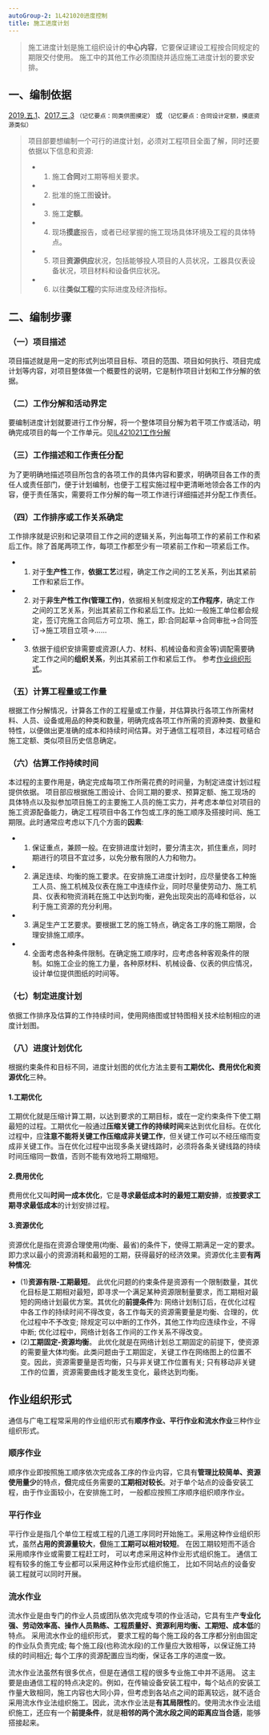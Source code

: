 ```yaml
---
autoGroup-2: 1L421020进度控制
title: 施工进度计划
---
```

> 施工进度计划是施工组织设计的**中心内容**，它要保证建设工程按合同规定的期限交付使用。 施工中的其他工作必须围绕并适应施工进度计划的要求安排。

## 一、编制依据
[2019.五.1](/2019.五.1)、[2017.三.3](/2017.三.3)
`（记忆要点：同类供图摸定）` 或 `（记忆要点：合同设计定额，摸底资源类似）` 

> 项目部要想编制一个可行的进度计划，必须对工程项目全面了解，同时还要依据以下信息和资源: 
> - 1. 施工**合同**对工期等相关要求。
> - 2. 批准的施工图**设计**。
> - 3. 施工**定额**。
> - 4. 现场**摸底**报告，或者已经掌握的施工现场具体环境及工程的具体特点。
> - 5. 项目**资源供应**状况，包括能够投人项目的人员状况，工器具仪表设备状况，项目材料和设备供应状况。
> - 6. 以往**类似工程**的实际进度及经济指标。

## 二、编制步骤
### （一）项目描述
项目描述就是用一定的形式列出项目目标、项目的范围、项目如何执行、项目完成计划等内容，对项目整体做一个概要性的说明，它是制作项目计划和工作分解的依据。

### （二）工作分解和活动界定
要编制进度计划就要进行工作分解，将一个整体项目分解为若干项工作或活动，明确完成项目的每一个工作单元。见[lL421021工作分解](/lL421021工作分解)

### （三）工作描述和工作责任分配
为了更明确地描述项目所包含的各项工作的具体内容和要求，明确项目各工作的责任人或责任部门，便于计划编制，也便于工程实施过程中更清晰地领会各工作的内容，便于责任落实，需要将工作分解的每一项工作进行详细描述并分配工作责任。

### （四）工作排序或工作关系确定
工作排序就是识别和记录项目工作之间的逻辑关系，列出每项工作的紧前工作和紧后工作。除了首尾两项工作，每项工作都至少有一项紧前工作和一项紧后工作。
- 1. 对于**生产性**工作，**依据工艺**过程，确定工作之间的工艺关系，列出其紧前工作和紧后工作。
- 2. 对于**非生产性工作(管理工作)**，依据相关制度规定的**工作程序**，确定工作之间的工艺关系，列出其紧前工作和紧后工作。比如:一般施工单位都会规定，签订完施工合同后方可立项、施工，即:合同起草→合同审批→合同签订→施工项目立项→……
- 3. 依据于组织安排需要或资源(人力、材料、机械设备和资金等)调配需要确定工作之间的**组织关系**，列出其紧前工作和紧后工作。 参考[作业组织形式](#作业组织形式)。

### （五）计算工程量或工作量
根据工作分解情况，计算各工作的工程量或工作量，并估算执行各项工作所需材料、人员、设备或用品的种类和数量，明确完成各项工作所需的资源种类、数量和特性，以便做出更准确的成本和持续时间估算。对于通信工程项目，本过程可结合施工定额、类似项目历史信息确定。

### （六）估算工作持续时间
本过程的主要作用是，确定完成每项工作所需花费的时间量，为制定进度计划过程提供依据。
项目部应根据施工图设计、合同工期的要求、预算定额、施工现场的具体特点以及拟参加项目施工的主要施工人员的施工实力，并考虑本单位对项目的施工资源配备能力，确定工程项目中各工作包或工序的施工顺序及搭接时间、施工期限。此时通常应考虑以下几个方面的**因素**:
- 1. 保证重点，兼顾一般。在安排进度计划时，要分清主次，抓住重点，同时期进行的项目不宜过多，以免分散有限的人力和物力。
- 2. 满足连续、均衡的施工要求。在安排施工进度计划时，应尽量使各工种施工人员、施工机械及仪表在施工中连续作业，同时尽量使劳动力、施工机具、仪表和物资消耗在施工中达到均衡，避免出现突出的高峰和低谷，以利于施工资源的充分利用。
- 3. 满足生产工艺要求。要根据工艺的施工特点，确定各工序的施工期限，合理安排施工顺序。
- 4. 全面考虑各种条件限制。在确定施工顺序时，应考虑各种客观条件的限制。如施工企业的施工力量，各种原材料、机械设备、仪表的供应情况，设计单位提供图纸的时间等。

### （七）制定进度计划
依据工作排序及估算的工作持续时间，使用网络图或甘特图相关技术绘制相应的进度计划图。

### （八）进度计划优化
根据约束条件和目标不同，进度计划图的优化方法主要有**工期优化、费用优化和资源优化**三种。

#### 1.工期优化
工期优化就是压缩计算工期，以达到要求的工期目标，或在一定约束条件下使工期最短的过程。工期优化一般通过**压缩关键工作的持续时间**来达到优化目标。在优化过程中，应**注意不能将关键工作压缩成非关键工作**，但关键工作可以不经压缩而变成非关键工作。当在优化过程中出现多条关键线路时，必须将各条关键线路的持续时间压缩同一数值，否则不能有效地将工期缩短。

#### 2.费用优化
费用优化又叫**时间一成本优化**，它是**寻求最低成本时的最短工期安排**，或**按要求工期寻求最低成本**的计划安排过程。

#### 3.资源优化
资源优化是指在资源合理使用(均衡、最省)的条件下，使得工期满足一定的要求。即力求以最小的资源消耗和最短的工期，获得最好的经济效果。资源优化主要**有两种情况**:
- (1)**资源有限-工期最短**。 此优化问题的约束条件是资源有一个限制数量，其优化目标是工期相对最短，即寻求一个满足某种资源限制量要求，而工期相对最短的网络计划最优方案。其优化的**前提条件**为: 网络计划制订后，在优化过程中各工作的持续时间不得改变，各工作每天的资源需要量是均衡、合理的，优化过程中不予改变; 除规定可以中断的工作外，其他工作均应连续作业，不得中断; 优化过程中，网络计划各工作间的工作关系不得改变。
- (2)**工期固定-资源均衡**。 此优化就是在网络计划总工期固定的前提下，使资源的需要量大体均衡。此类问题由于工期固定，关键工作在网络图上的位置不变。因此，资源需要量是否均衡，只与非关键工作位置有关; 只有移动非关键工作的位置，资源需要曲线才能发生变化，最终达到均衡。

## 作业组织形式
通信与广电工程常采用的作业组织形式有**顺序作业、平行作业和流水作业**三种作业组织形式。
### 顺序作业
顺序作业即按照施工顺序依次完成各工序的作业内容，它具有**管理比较简单、资源使用量少**的特点，**但**完成任务需要的**工期相对较长**。对于单个站点的设备安装工程，由于作业面较小，在安排施工时， 一般都应按照工序顺序组织顺序作业。

### 平行作业
平行作业是指几个单位工程或工程的几道工序同时开始施工。采用这种作业组织形式，虽然**占用的资源量较大**，**但**施工**工期可以相对较短**。 在因工期较短而不适合采用顺序作业或需要工程赶工时， 可以考虑采用这种作业形式组织施工。 通信工程有较多的施工专业都可以采用这种作业形式组织施工， 比如不同站点的设备安装工程就可以同时开展。

### 流水作业
流水作业是由专门的作业人员或团队依次完成专项的作业活动，它具有生产**专业化强、劳动效率高、操作人员熟练、工程质量好、资源利用均衡、工期短、成本低**的特点。 采用流水作业的组织形式， 要求工程的每个施工段的各工序都分别由固定的作业队负责完成; 每个施工段(也称流水段)的工作量应大致相等，以保证施工持续的时间相近; 每个工序的资源配置应当均衡，保证各工序的进度一致。

流水作业法虽然有很多优点，但是在通信工程的很多专业施工中并不适用。 这主要是由通信工程的特点决定的。例如，在传输设备安装工程中，每个站点的安装工作量大致相同，施工内容也大同小异，但考虑到各站点之间的距离较远，就不适合采用流水作业法组织施工。因此，流水作业法是**有其局限性**的。使用流水作业法组织施工，还应有一个**前提条件**，就是**相邻的两个流水段之间的距离应当合适**，能够搭接起来。